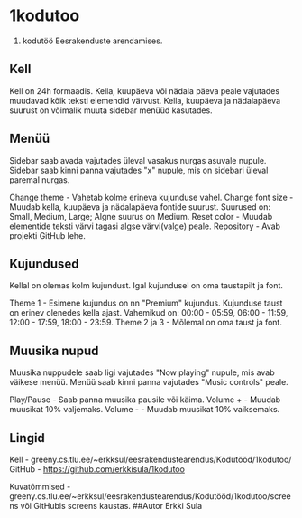 # 1kodutoo
1. kodutöö Eesrakenduste arendamises.

## Kell
Kell on 24h formaadis. 
Kella, kuupäeva või nädala päeva peale vajutades muudavad kõik teksti elemendid värvust.
Kella, kuupäeva ja nädalapäeva suurust on võimalik muuta sidebar menüüd kasutades.

## Menüü
Sidebar saab avada vajutades üleval vasakus nurgas asuvale nupule.
Sidebar saab kinni panna vajutades "x" nupule, mis on sidebari üleval paremal nurgas.

Change theme - Vahetab kolme erineva kujunduse vahel.
Change font size - Muudab kella, kuupäeva ja nädalapäeva fontide suurust. Suurused on: Small, Medium, Large; Algne suurus on Medium.
Reset color - Muudab elementide teksti värvi tagasi algse värvi(valge) peale.
Repository - Avab projekti GitHub lehe.
## Kujundused
Kellal on olemas kolm kujundust. Igal kujundusel on oma taustapilt ja font.

Theme 1 - Esimene kujundus on nn "Premium" kujundus. Kujunduse taust on erinev olenedes kella ajast. Vahemikud on: 00:00 - 05:59, 06:00 - 11:59, 12:00 - 17:59, 18:00 - 23:59.
Theme 2 ja 3 - Mõlemal on oma taust ja font.
## Muusika nupud
Muusika nuppudele saab ligi vajutades "Now playing" nupule, mis avab väikese menüü.
Menüü saab kinni panna vajutades "Music controls" peale.

Play/Pause - Saab panna muusika pausile või käima.
Volume + - Muudab muusikat 10% valjemaks.
Volume - - Muudab muusikat 10% vaiksemaks.
## Lingid
Kell - greeny.cs.tlu.ee/~erkksul/eesrakendustearendus/Kodutööd/1kodutoo/
GitHub - https://github.com/erkkisula/1kodutoo

Kuvatõmmised - greeny.cs.tlu.ee/~erkksul/eesrakendustearendus/Kodutööd/1kodutoo/screens või GitHubis screens kaustas.
##Autor
Erkki Sula